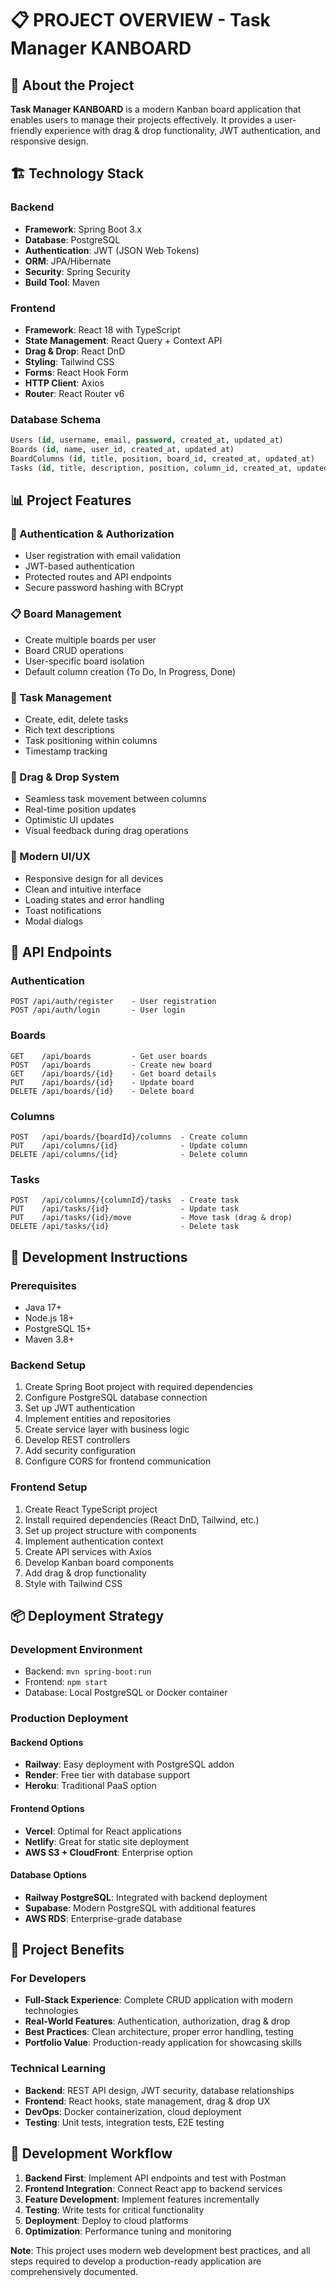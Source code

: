 # 📋 PROJECT OVERVIEW - Task Manager KANBOARD

## 🎯 About the Project

**Task Manager KANBOARD** is a modern Kanban board application that enables users to manage their projects effectively. It provides a user-friendly experience with drag & drop functionality, JWT authentication, and responsive design.

## 🏗️ Technology Stack

### Backend

- **Framework**: Spring Boot 3.x
- **Database**: PostgreSQL
- **Authentication**: JWT (JSON Web Tokens)
- **ORM**: JPA/Hibernate
- **Security**: Spring Security
- **Build Tool**: Maven

### Frontend

- **Framework**: React 18 with TypeScript
- **State Management**: React Query + Context API
- **Drag & Drop**: React DnD
- **Styling**: Tailwind CSS
- **Forms**: React Hook Form
- **HTTP Client**: Axios
- **Router**: React Router v6

### Database Schema

```sql
Users (id, username, email, password, created_at, updated_at)
Boards (id, name, user_id, created_at, updated_at)
BoardColumns (id, title, position, board_id, created_at, updated_at)
Tasks (id, title, description, position, column_id, created_at, updated_at)
```

## 📊 Project Features

### 🔐 Authentication & Authorization

- User registration with email validation
- JWT-based authentication
- Protected routes and API endpoints
- Secure password hashing with BCrypt

### 📋 Board Management

- Create multiple boards per user
- Board CRUD operations
- User-specific board isolation
- Default column creation (To Do, In Progress, Done)

### 🎯 Task Management

- Create, edit, delete tasks
- Rich text descriptions
- Task positioning within columns
- Timestamp tracking

### 🔄 Drag & Drop System

- Seamless task movement between columns
- Real-time position updates
- Optimistic UI updates
- Visual feedback during drag operations

### 📱 Modern UI/UX

- Responsive design for all devices
- Clean and intuitive interface
- Loading states and error handling
- Toast notifications
- Modal dialogs

## 🚀 API Endpoints

### Authentication

```
POST /api/auth/register    - User registration
POST /api/auth/login       - User login
```

### Boards

```
GET    /api/boards         - Get user boards
POST   /api/boards         - Create new board
GET    /api/boards/{id}    - Get board details
PUT    /api/boards/{id}    - Update board
DELETE /api/boards/{id}    - Delete board
```

### Columns

```
POST   /api/boards/{boardId}/columns  - Create column
PUT    /api/columns/{id}              - Update column
DELETE /api/columns/{id}              - Delete column
```

### Tasks

```
POST   /api/columns/{columnId}/tasks  - Create task
PUT    /api/tasks/{id}                - Update task
PUT    /api/tasks/{id}/move           - Move task (drag & drop)
DELETE /api/tasks/{id}                - Delete task
```

## 🔧 Development Instructions

### Prerequisites

- Java 17+
- Node.js 18+
- PostgreSQL 15+
- Maven 3.8+

### Backend Setup

1. Create Spring Boot project with required dependencies
2. Configure PostgreSQL database connection
3. Set up JWT authentication
4. Implement entities and repositories
5. Create service layer with business logic
6. Develop REST controllers
7. Add security configuration
8. Configure CORS for frontend communication

### Frontend Setup

1. Create React TypeScript project
2. Install required dependencies (React DnD, Tailwind, etc.)
3. Set up project structure with components
4. Implement authentication context
5. Create API services with Axios
6. Develop Kanban board components
7. Add drag & drop functionality
8. Style with Tailwind CSS

## 📦 Deployment Strategy

### Development Environment

- Backend: `mvn spring-boot:run`
- Frontend: `npm start`
- Database: Local PostgreSQL or Docker container

### Production Deployment

#### Backend Options

- **Railway**: Easy deployment with PostgreSQL addon
- **Render**: Free tier with database support
- **Heroku**: Traditional PaaS option

#### Frontend Options

- **Vercel**: Optimal for React applications
- **Netlify**: Great for static site deployment
- **AWS S3 + CloudFront**: Enterprise option

#### Database Options

- **Railway PostgreSQL**: Integrated with backend deployment
- **Supabase**: Modern PostgreSQL with additional features
- **AWS RDS**: Enterprise-grade database

## 🎯 Project Benefits

### For Developers

- **Full-Stack Experience**: Complete CRUD application with modern technologies
- **Real-World Features**: Authentication, authorization, drag & drop
- **Best Practices**: Clean architecture, proper error handling, testing
- **Portfolio Value**: Production-ready application for showcasing skills

### Technical Learning

- **Backend**: REST API design, JWT security, database relationships
- **Frontend**: React hooks, state management, drag & drop UX
- **DevOps**: Docker containerization, cloud deployment
- **Testing**: Unit tests, integration tests, E2E testing

## 🔄 Development Workflow

1. **Backend First**: Implement API endpoints and test with Postman
2. **Frontend Integration**: Connect React app to backend services
3. **Feature Development**: Implement features incrementally
4. **Testing**: Write tests for critical functionality
5. **Deployment**: Deploy to cloud platforms
6. **Optimization**: Performance tuning and monitoring

**Note**: This project uses modern web development best practices, and all steps required to develop a production-ready application are comprehensively documented.

